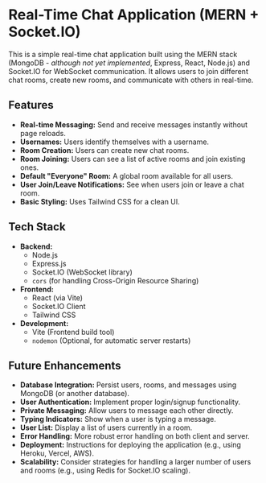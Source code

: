 # Real-Time Chat Application (MERN + Socket.IO)

This is a simple real-time chat application built using the MERN stack (MongoDB - *although not yet implemented*, Express, React, Node.js) and Socket.IO for WebSocket communication. It allows users to join different chat rooms, create new rooms, and communicate with others in real-time.

## Features

*   **Real-time Messaging:** Send and receive messages instantly without page reloads.
*   **Usernames:** Users identify themselves with a username.
*   **Room Creation:** Users can create new chat rooms.
*   **Room Joining:** Users can see a list of active rooms and join existing ones.
*   **Default "Everyone" Room:** A global room available for all users.
*   **User Join/Leave Notifications:** See when users join or leave a chat room.
*   **Basic Styling:** Uses Tailwind CSS for a clean UI.

## Tech Stack

*   **Backend:**
    *   Node.js
    *   Express.js
    *   Socket.IO (WebSocket library)
    *   `cors` (for handling Cross-Origin Resource Sharing)
*   **Frontend:**
    *   React (via Vite)
    *   Socket.IO Client
    *   Tailwind CSS
*   **Development:**
    *   Vite (Frontend build tool)
    *   `nodemon` (Optional, for automatic server restarts)

## Future Enhancements

*   **Database Integration:** Persist users, rooms, and messages using MongoDB (or another database).
*   **User Authentication:** Implement proper login/signup functionality.
*   **Private Messaging:** Allow users to message each other directly.
*   **Typing Indicators:** Show when a user is typing a message.
*   **User List:** Display a list of users currently in a room.
*   **Error Handling:** More robust error handling on both client and server.
*   **Deployment:** Instructions for deploying the application (e.g., using Heroku, Vercel, AWS).
*   **Scalability:** Consider strategies for handling a larger number of users and rooms (e.g., using Redis for Socket.IO scaling).